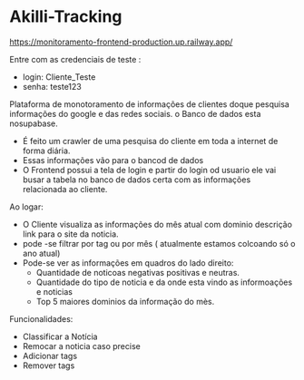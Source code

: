 # Akilli-Tracking

https://monitoramento-frontend-production.up.railway.app/

Entre com as credenciais de teste :
- login: Cliente_Teste
- senha: teste123

Plataforma de monotoramento de informações de clientes doque pesquisa informações do google e das redes sociais. o Banco de dados esta nosupabase.

-  É feito um crawler de uma pesquisa do cliente em toda a internet de forma diária.
-  Essas informações vão para o bancod de dados
-  O Frontend possui a tela de login e partir do login od usuario ele vai busar a tabela no banco de dados certa com as informações relacionada ao cliente.

Ao logar:
  - O Cliente visualiza as informações do mês atual com dominio descrição link para o site da noticia.
  - pode -se filtrar por tag ou por mês ( atualmente estamos colcoando só o ano atual)
  - Pode-se ver as informações em quadros do lado direito: 
    - Quantidade de noticoas negativas positivas e neutras.
    - Quantidade do tipo de noticia e da onde esta vindo as informoações e noticias
    - Top 5 maiores dominios da informação do mès.

Funcionalidades:
- Classificar a Notícia
- Remocar a noticia caso precise 
- Adicionar tags
- Remover tags
